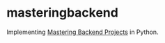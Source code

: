 # masteringbackend

Implementing [Mastering Backend Projects](https://projects.masteringbackend.com/projects) in Python.
